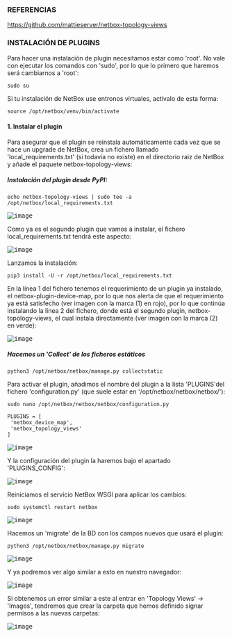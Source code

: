 ### REFERENCIAS

https://github.com/mattieserver/netbox-topology-views

### INSTALACIÓN DE PLUGINS

Para hacer una instalación de plugin necesitamos estar como 'root'. No vale con ejecutar los comandos con 'sudo', por lo que lo primero que haremos será cambiarnos a 'root':

```shell
sudo su
```

Si tu instalación de NetBox use entronos virtuales, actívalo de esta forma:

```shell
source /opt/netbox/venv/bin/activate
```

#### 1. Instalar el plugin

Para asegurar que el plugin se reinstala automáticamente cada vez que se hace un upgrade de NetBox, crea un fichero llamado 'local_requirements.txt' (si todavía no existe) en el directorio raiz de NetBox y añade el paquete netbox-topology-views:

##### Instalación del plugin desde PyPI:

```shell
echo netbox-topology-views | sudo tee -a /opt/netbox/local_requirements.txt
```

<kbd>![image](https://github.com/informaticaeloy/Manuales-And-HowTo/assets/20743678/e3a7819c-1b6f-4594-ab8d-3ebb1609b98c)</kbd>

Como ya es el segundo plugin que vamos a instalar, el fichero local_requirements.txt tendrá este aspecto:

<kbd>![image](https://github.com/informaticaeloy/Manuales-And-HowTo/assets/20743678/fbf7622a-a292-4008-8350-1ce04a82adfb)</kbd>

Lanzamos la instalación:

```shell
pip3 install -U -r /opt/netbox/local_requirements.txt
```

En la línea 1 del fichero tenemos el requerimiento de un plugin ya instalado, el netbox-plugin-device-map, por lo que nos alerta de que el requerimiento ya está satisfecho (ver imagen con la marca (1) en rojo), por lo que continúa instalando la línea 2 del fichero, donde está el segundo plugin, netbox-topology-views, el cual instala directamente (ver imagen con la marca (2) en verde):

<kbd>![image](https://github.com/informaticaeloy/Manuales-And-HowTo/assets/20743678/170d09eb-d3f9-4064-b57f-e495caa7ed4b)</kbd>

##### Hacemos un 'Collect' de los ficheros estáticos

```shell
python3 /opt/netbox/netbox/manage.py collectstatic
```

Para activar el plugin, añadimos el nombre del plugin a la lista 'PLUGINS'del fichero 'configuration.py' (que suele estar en '/opt/netbox/netbox/netbox/'):

```shell
sudo nano /opt/netbox/netbox/netbox/configuration.py
```

```shell
PLUGINS = [
 'netbox_device_map',
 'netbox_topology_views'
]
```

<kbd>![image](https://github.com/informaticaeloy/Manuales-And-HowTo/assets/20743678/8c75dc7e-f625-4b27-b7cd-a6f35583875c)</kbd>

Y la configuración del plugin la haremos bajo el apartado 'PLUGINS_CONFIG':

<kbd>![image](https://github.com/informaticaeloy/Manuales-And-HowTo/assets/20743678/cbee0d71-b546-42af-9aaa-f83df7f274b6)</kbd>

Reiniciamos el servicio NetBox WSGI para aplicar los cambios:

```shell
sudo systemctl restart netbox
```

<kbd>![image](https://github.com/informaticaeloy/Manuales-And-HowTo/assets/20743678/b17c860e-edee-47af-82e0-09513aa74d47)</kbd>

Hacemos un 'migrate' de la BD con los campos nuevos que usará el plugin:

```shell
python3 /opt/netbox/netbox/manage.py migrate
```

<kbd>![image](https://github.com/informaticaeloy/Manuales-And-HowTo/assets/20743678/018d4907-1fa6-4db5-9c0d-090c79a76428)<kbd>

Y ya podremos ver algo similar a esto en nuestro navegador:

<kbd>![image](https://github.com/informaticaeloy/Manuales-And-HowTo/assets/20743678/d65cbdfa-1cfd-443f-b37f-09d28aabcaf9)</kbd>

Si obtenemos un error similar a este al entrar en 'Topology Views' -> 'Images', tendremos que crear la carpeta que hemos definido signar permisos a las nuevas carpetas:

<kbd>![image](https://github.com/informaticaeloy/Manuales-And-HowTo/assets/20743678/49e7e532-1f4e-4af0-83f9-fe227b3ec860)</kbd>



